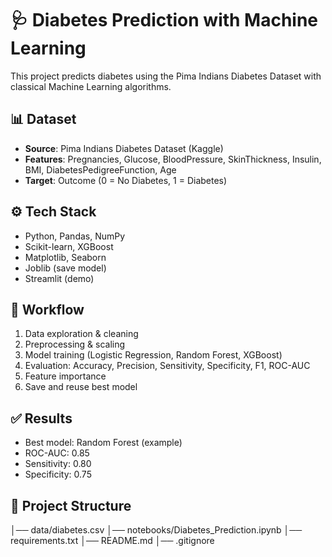 # 🩺 Diabetes Prediction with Machine Learning

This project predicts diabetes using the Pima Indians Diabetes Dataset with classical Machine Learning algorithms.

## 📊 Dataset
- **Source**: Pima Indians Diabetes Dataset (Kaggle)
- **Features**: Pregnancies, Glucose, BloodPressure, SkinThickness, Insulin, BMI, DiabetesPedigreeFunction, Age
- **Target**: Outcome (0 = No Diabetes, 1 = Diabetes)

## ⚙️ Tech Stack
- Python, Pandas, NumPy
- Scikit-learn, XGBoost
- Matplotlib, Seaborn
- Joblib (save model)
- Streamlit (demo)

## 🚀 Workflow
1. Data exploration & cleaning
2. Preprocessing & scaling
3. Model training (Logistic Regression, Random Forest, XGBoost)
4. Evaluation: Accuracy, Precision, Sensitivity, Specificity, F1, ROC-AUC
5. Feature importance
6. Save and reuse best model

## ✅ Results
- Best model: Random Forest (example)
- ROC-AUC: 0.85
- Sensitivity: 0.80
- Specificity: 0.75

## 📂 Project Structure
│── data/diabetes.csv
│── notebooks/Diabetes_Prediction.ipynb
│── requirements.txt
│── README.md
│── .gitignore
